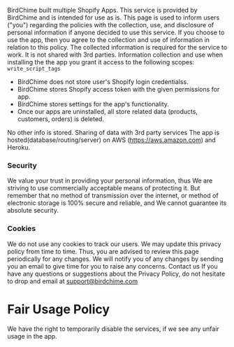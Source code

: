BirdChime built multiple Shopify Apps. This service is provided by BirdChime and is intended for use as is. This page is used to inform users ("you") regarding the policies with the collection, use, and disclosure of personal information if anyone decided to use this service. If you choose to use the app, then you agree to the collection and use of information in relation to this policy. The collected information is required for the service to work. It is not shared with 3rd parties. Information collection and use when installing the the app you grant it access to the following scopes: `write_script_tags`

- BirdChime does not store user's Shopify login credentialss.
- BirdChime stores Shopify access token with the given permissions for app.
- BirdChime stores settings for the app's functionality. 
- Once our apps are uninstalled, all store related data (products, customers, orders) is deleted.

No other info is stored. Sharing of data with 3rd party services The app is hosted(database/routing/server) on AWS (https://aws.amazon.com) and Heroku. 

### Security 
We value your trust in providing your personal information, thus We are striving to use commercially acceptable means of protecting it. But remember that no method of transmission over the internet, or method of electronic storage is 100% secure and reliable, and We cannot guarantee its absolute security.

### Cookies 
We do not use any cookies to track our users. We may update this privacy policy from time to time. Thus, you are advised to review this page periodically for any changes. We will notify you of any changes by sending you an email to give time for you to raise any concerns. Contact us If you have any questions or suggestions about the Privacy Policy, do not hesitate to drop and email at support@birdchime.com

# Fair Usage Policy
We have the right to temporarily disable the services, if we see any unfair usage in the app.

